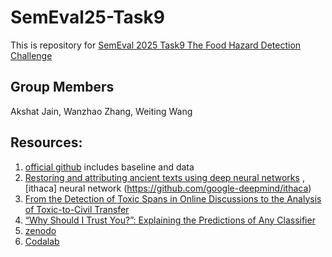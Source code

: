 # SemEval25-Task9
This is repository for [SemEval 2025 Task9 The Food Hazard Detection Challenge](https://food-hazard-detection-semeval-2025.github.io/)

## Group Members
Akshat Jain, Wanzhao Zhang, Weiting Wang

## Resources:
1. [official github](https://github.com/food-hazard-detection-semeval-2025/food-hazard-detection-semeval-2025.github.io) includes baseline and data
2. [Restoring and attributing ancient texts using deep neural networks](https://www.nature.com/articles/s41586-022-04448-z) , [ithaca] neural network (https://github.com/google-deepmind/ithaca)
3. [From the Detection of Toxic Spans in Online Discussions to the Analysis of Toxic-to-Civil Transfer](https://aclanthology.org/2022.acl-long.259/)
4. [“Why Should I Trust You?”: Explaining the Predictions of Any Classifier](https://aclanthology.org/N16-3020/)
5. [zenodo](https://zenodo.org/records/10891602)
6. [Codalab](https://codalab.lisn.upsaclay.fr/competitions/19955#results)

